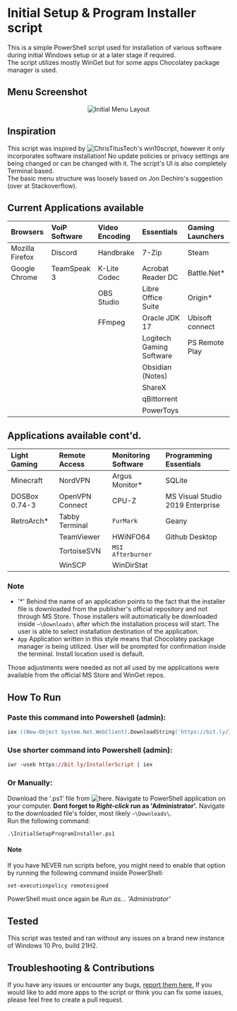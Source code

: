 # Initial Setup & Program Installer script

This is a simple PowerShell script used for installation of various software during initial Windows setup or at a later stage if required.  
The script utilizes mostly WinGet but for some apps Chocolatey package manager is used.

## Menu Screenshot
<p align="center">
  <img src="https://cdn.discordapp.com/attachments/659853809165533186/969615512478818334/unknown.png" alt="Initial Menu Layout"/>
</p>

## Inspiration
This script was inspired by ![ChrisTitusTech's win10script](https://github.com/ChrisTitusTech/win10script), however it only incorporates software installation! No update policies or privacy settings are being changed or can be changed with it. The script's UI is also completely Terminal based.  
The basic menu structure was loosely based on Jon Dechiro's suggestion (over at Stackoverflow).

## Current Applications available

| Browsers | VoiP Software | Video Encoding | Essentials | Gaming Launchers 
| :--- | :--- | :--- | :--- | :--- |
| Mozilla Firefox | Discord | Handbrake | 7-Zip | Steam
| Google Chrome | TeamSpeak 3 | K-Lite Codec | Acrobat Reader DC | Battle.Net*
| | | OBS Studio | Libre Office Suite | Origin*
| | | FFmpeg | Oracle JDK 17 | Ubisoft connect
| | | | Logitech Gaming Software | PS Remote Play
| | | | Obsidian (Notes)
| | | | ShareX
| | | | qBittorrent
| | | | PowerToys

## Applications available cont'd.

| Light Gaming | Remote Access | Monitoring Software | Programming Essentials
| :--- | :--- | :--- | :--- |
| Minecraft | NordVPN | Argus Monitor* | SQLite
| DOSBox 0.74-3 | OpenVPN Connect | CPU-Z | MS Visual Studio 2019 Enterprise
| RetroArch* | Tabby Terminal | `FurMark` | Geany
| | TeamViewer | HWiNFO64 | Github Desktop
| | TortoiseSVN | `MSI Afterburner`
| | WinSCP | WinDirStat

### Note
- '\*' Behind the name of an application points to the fact that the installer file is downloaded from the publisher's official repository and not through MS Store. Those installers will automatically be downloaded inside ```~\Downloads\``` after which the installation process will start. The user is able to select installation destination of the application.
- `App` Application written in this style means that Chocolatey package manager is being utilized. User will be prompted for confirmation inside the terminal. Install location used is default.

Those adjustments were needed as not all used by me applications were available from the official MS Store and WinGet repos.

## How To Run

### Paste this command into Powershell (admin):

```ps
iex ((New-Object System.Net.WebClient).DownloadString('https://bit.ly/InstallerScript'))
```

### Use shorter command into Powershell (admin):

```ps
iwr -useb https://bit.ly/InstallerScript | iex
```

### Or Manually:

Download the '.ps1' file from ![here.](https://github.com/KaiserDMC/InitialSetupProgramInstaller/releases/) Navigate to PowerShell application on your computer. **Dont forget to *Right-click* run as 'Administrator'.** Navigate to the downloaded file's folder, most likely ```~\Downloads\```.  
Run the following command:

```ps
.\InitialSetupProgramInstaller.ps1
```

#### Note
If you have NEVER run scripts before, you might need to enable that option by running the following command inside PowerShell:
```ps
set-executionpolicy remotesigned
```
PowerShell must once again be *Run as... 'Administrator'*

## Tested
This script was tested and ran without any issues on a brand new instance of Windows 10 Pro, build 21H2.

## Troubleshooting & Contributions
If you have any issues or encounter any bugs, [report them here.](https://github.com/KaiserDMC/InitialSetupProgramInstaller/issues) If you would like to add more apps to the script or think you can fix some issues, please feel free to create a pull request.

